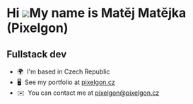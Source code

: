 Hi ![](https://user-images.githubusercontent.com/18350557/176309783-0785949b-9127-417c-8b55-ab5a4333674e.gif)My name is Matěj Matějka (Pixelgon)
================================================================================================================================================

Fullstack dev
-------------

* 🌍  I'm based in Czech Republic
* 🖥️  See my portfolio at [pixelgon.cz](http://pixelgon.cz)
* ✉️  You can contact me at [pixelgon@pixelgon.cz](mailto:pixelgon@pixelgon.cz)
